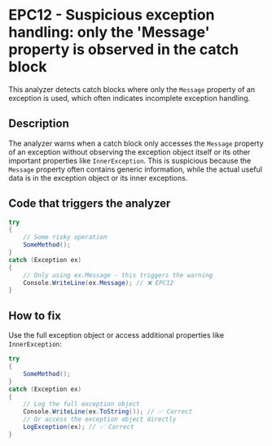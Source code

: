 # EPC12 - Suspicious exception handling: only the 'Message' property is observed in the catch block

This analyzer detects catch blocks where only the `Message` property of an exception is used, which often indicates incomplete exception handling.

## Description

The analyzer warns when a catch block only accesses the `Message` property of an exception without observing the exception object itself or its other important properties like `InnerException`. This is suspicious because the `Message` property often contains generic information, while the actual useful data is in the exception object or its inner exceptions.

## Code that triggers the analyzer

```csharp
try
{
    // Some risky operation
    SomeMethod();
}
catch (Exception ex)
{
    // Only using ex.Message - this triggers the warning
    Console.WriteLine(ex.Message); // ❌ EPC12
}
```


## How to fix

Use the full exception object or access additional properties like `InnerException`:

```csharp
try
{
    SomeMethod();
}
catch (Exception ex)
{
    // Log the full exception object
    Console.WriteLine(ex.ToString()); // ✅ Correct
    // Or access the exception object directly
    LogException(ex); // ✅ Correct
}
```
